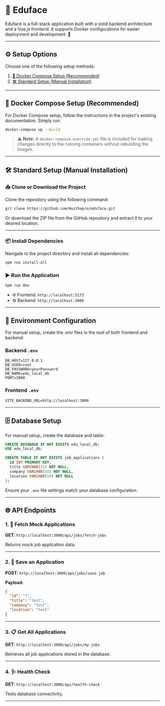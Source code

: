 # 🚀 Eduface

Eduface is a full-stack application built with a solid backend architecture and a Vue.js frontend. It supports Docker configurations for easier deployment and development. 🌟

---

## ⚙️ Setup Options

Choose one of the following setup methods:

1. [🐳 Docker Compose Setup (Recommended)](#docker-compose-setup)
2. [🛠️ Standard Setup (Manual Installation)](#standard-setup)

---

## 🐳 Docker Compose Setup (Recommended)

For Docker Compose setup, follow the instructions in the project's existing documentation. Simply run:

```bash
docker-compose up --build
```

> ⚠️ **Note:** A `docker-compose.override.yml` file is included for making changes directly to the running containers without rebuilding the images.

---

## 🛠️ Standard Setup (Manual Installation)

### 📥 Clone or Download the Project

Clone the repository using the following command:

```bash
git clone https://github.com/Huzthepro/eduface.git
```

Or download the ZIP file from the GitHub repository and extract it to your desired location.

---

### 📦 Install Dependencies
Navigate to the project directory and install all dependencies:

```bash
npm run install-all
```

### ▶️ Run the Application

```bash
npm run dev
```

- 🌐 Frontend: `http://localhost:5173`
- ⚙️ Backend: `http://localhost:3000`

---

## 🔧 Environment Configuration

For manual setup, create the .env files in the root of both frontend and backend:

### Backend `.env`


```env
DB_HOST=127.0.0.1
DB_USER=root
DB_PASSWORD=yourPassword
DB_NAME=edu_local_db
PORT=3000
```

### Frontend `.env`

```env
VITE_BACKEND_URL=http://localhost:3000
```

---

## 🗄️ Database Setup

For manual setup, create the database and table:

```sql
CREATE DATABASE IF NOT EXISTS edu_local_db;
USE edu_local_db;

CREATE TABLE IF NOT EXISTS job_applications (
  id INT PRIMARY KEY,
  title VARCHAR(25) NOT NULL,
  company VARCHAR(50) NOT NULL,
  location VARCHAR(50) NOT NULL
);
```

Ensure your `.env` file settings match your database configuration.

---

## 🌐 API Endpoints

### 1. 📄 Fetch Mock Applications
**GET**: `http://localhost:3000/api/jobs/fetch-jobs`

Returns mock job application data.

---

### 2. 💾 Save an Application
**POST**: `http://localhost:3000/api/jobs/save-job`

**Payload:**

```json
{
  "id": "7",
  "title": "test",
  "company": "test",
  "location": "test"
}
```

---

### 3. 📋 Get All Applications
**GET**: `http://localhost:3000/api/jobs/my-jobs`

Retrieves all job applications stored in the database.

---

### 4. 🩺 Health Check
**GET**: `http://localhost:3000/api/health-check`

Tests database connectivity.

---

